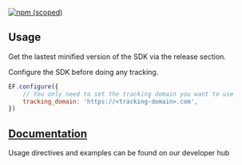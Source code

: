 [![npm (scoped)](https://img.shields.io/npm/v/@everflow/everflow-sdk)](https://www.npmjs.com/package/@everflow/everflow-sdk)

## Usage

Get the lastest minified version of the SDK via the release section.

Configure the SDK before doing any tracking.

```javascript
EF.configure({
    // You only need to set the tracking domain you want to use
    tracking_domain: 'https://<tracking-domain>.com',
})
```

## [Documentation](https://developers.everflow.io/docs/everflow-sdk)
Usage directives and examples can be found on our developer hub
